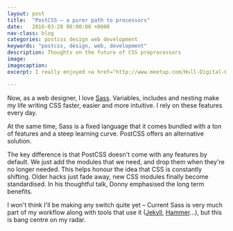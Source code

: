 ```yaml
---
layout: post
title:  "PostCSS – a purer path to processors"
date:   2016-03-28 00:00:00 +0000
nav-class: blog
categories: postcss design web development
keywords: "postcss, design, web, development"
description: Thoughts on the future of CSS preprocessors
image:
imagecaption: 
excerpt: I really enjoyed <a href="http://www.meetup.com/Hull-Digital-Hull-Open-Coffee/events/227859687/">this talk</a> on <a href="http://postcss.org/">PostCSS</a> by <a href="http://www.donnyburnside.com/">Donny Burnside</a> at the <a href="http://www.c4di.co.uk/">C4DI</a> Developer Meetup last Thursday.

---
```


Now, as a web designer, I love [Sass]. Variables, includes and nesting make my life writing CSS faster, easier and more intuitive. I rely on these features every day.

At the same time, Sass is a fixed language that it comes bundled with a ton of features and a steep learning curve. PostCSS offers an alternative solution.

The key difference is that PostCSS doesn't come with any features by default. We just add the modules that we need, and drop them when they're no longer needed. This helps honour the idea that CSS is constantly shifting. Older hacks just fade away, new CSS modules finally become standardised. In his thoughtful talk, Donny emphasised the long term benefits.

I won't think I'll be making any switch quite yet – Current Sass is very much part of my workflow along with tools that use it ([Jekyll], [Hammer]…), but this is bang centre on my radar.

[Sass]: http://sass-lang.com/
[Jekyll]:   https://jekyllrb.com/
[jekyll-talk]: https://talk.jekyllrb.com/
[Hammer]: href="http://hammerformac.com/